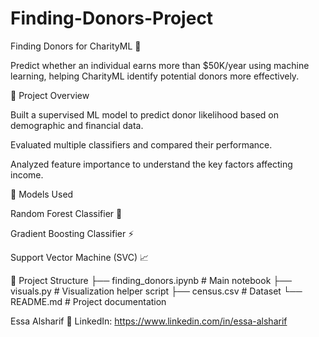 # Finding-Donors-Project

Finding Donors for CharityML 🎯

Predict whether an individual earns more than $50K/year using machine learning, helping CharityML identify potential donors more effectively.

🚀 Project Overview

Built a supervised ML model to predict donor likelihood based on demographic and financial data.

Evaluated multiple classifiers and compared their performance.

Analyzed feature importance to understand the key factors affecting income.

🧠 Models Used

Random Forest Classifier 🌲

Gradient Boosting Classifier ⚡

Support Vector Machine (SVC) 📈


📂 Project Structure
├── finding_donors.ipynb   # Main notebook
├── visuals.py             # Visualization helper script
├── census.csv             # Dataset
└── README.md              # Project documentation

Essa Alsharif
🔗 LinkedIn: https://www.linkedin.com/in/essa-alsharif
